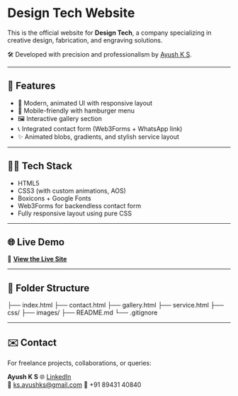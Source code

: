 # Design Tech Website

This is the official website for **Design Tech**, a company specializing in creative design, fabrication, and engraving solutions.

🛠️ Developed with precision and professionalism by [Ayush K S](https://www.linkedin.com/in/ayush-ks-dev).

---

## 🚀 Features

- 🎨 Modern, animated UI with responsive layout
- 📱 Mobile-friendly with hamburger menu
- 🖼️ Interactive gallery section
- 📞 Integrated contact form (Web3Forms + WhatsApp link)
- ✨ Animated blobs, gradients, and stylish service layout

---

## 🧑‍💻 Tech Stack

- HTML5
- CSS3 (with custom animations, AOS)
- Boxicons + Google Fonts
- Web3Forms for backendless contact form
- Fully responsive layout using pure CSS

---

## 🌐 Live Demo

🔗 [**View the Live Site**](https://ayushks3012.github.io/design-tech-website)

---

## 📂 Folder Structure

├── index.html
├── contact.html
├── gallery.html
├── service.html
├── css/
├── images/
├── README.md
└── .gitignore

---

## ✉️ Contact

For freelance projects, collaborations, or queries:

**Ayush K S**
🌐 [LinkedIn](https://www.linkedin.com/in/ayush-ks-dev)  
📧 ks.ayushks@gmail.com
📱 +91 89431 40840
